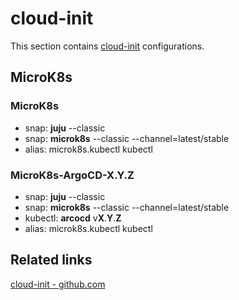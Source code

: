 # cloud-init
This section contains [cloud-init](https://github.com/canonical/cloud-init) configurations.  

## MicroK8s

### MicroK8s
- snap: **juju** --classic
- snap: **microk8s** --classic --channel=latest/stable
- alias: microk8s.kubectl kubectl

### MicroK8s-ArgoCD-**X**.**Y**.**Z**
- snap: **juju** --classic
- snap: **microk8s** --classic --channel=latest/stable
- kubectl: **arcocd** v**X**.**Y**.**Z**
- alias: microk8s.kubectl kubectl

## Related links
[cloud-init - github.com](https://github.com/canonical/cloud-init)  
